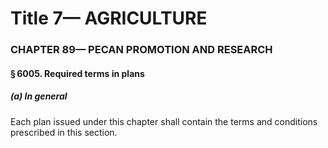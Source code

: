 
# Title 7— AGRICULTURE
### CHAPTER 89— PECAN PROMOTION AND RESEARCH
#### § 6005. Required terms in plans
##### (a) In general

Each plan issued under this chapter shall contain the terms and conditions prescribed in this section.
